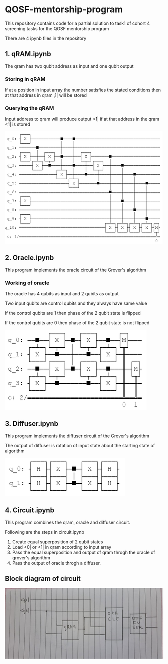 # QOSF-mentorship-program
This repository contains code for a partial solution to task1 of cohort 4 screening tasks for the QOSF mentorship program

There are 4 ipynb files in the repository

## 1. qRAM.ipynb
The qram has two qubit address as input and one qubit output

### Storing in qRAM
If at a position in input array the number satisfies the stated conditions then at that address in qram ,1| will be stored

### Querying the qRAM
Input address to qram will produce output <1| if at that address in the qram <1| is stored

![qRAM circuit](/Images/qRAM.png)

## 2. Oracle.ipynb
This program implements the oracle circuit of the Grover's algorithm

### Working of oracle
The oracle has 4 qubits as input and 2 qubits as output

Two input qubits are control qubits and they always have same value

If the control qubits are 1 then phase of the 2 qubit state is flipped

If the control qubits are 0 then phase of the 2 qubit state is not flipped

![Oracle circuit](/Images/oracle.png)

## 3. Diffuser.ipynb
This program implements the diffuser circuit of the Grover's algorithm

The output of diffuser is rotation of input state about the starting state of algorithm

![Diffuser circuit](/Images/diffuser.png)

## 4. Circuit.ipynb
This program combines the qram, oracle and diffuser circuit.

Following are the steps in circuit.ipynb
1. Create equal superposition of 2 qubit states
2. Load <0| or <1| in qram according to input array
3. Pass the equal superposition and output of qram throgh the oracle of grover's algorithm
4. Pass the output of oracle throgh a diffuser. 


## Block diagram of circuit
![block diagram of circuit](/Images/complete_circuit.jpeg)
